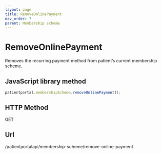 ```yaml
---
layout: page
title: RemoveOnlinePayment
nav_order: 7
parent: Membership scheme
---
```


# RemoveOnlinePayment

Removes the recurring payment method from patient’s current membership scheme.

## JavaScript library method

```javascript
patientportal.membershipScheme.removeOnlinePayment();
```

## HTTP Method

GET

## ****Url****

/patientportalapi/membership-scheme/remove-online-payment
